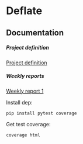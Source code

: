 # Deflate

## Documentation

##### Project definition
[Project definition](https://github.com/LaihoE/tiralabra/blob/main/documentation/project_definition.md)

##### Weekly reports
[Weekly report 1](https://github.com/LaihoE/tiralabra/blob/main/documentation/weekly_report_1.md)


Install dep:
```
pip install pytest coverage
```

Get test coverage:
```
coverage html
```